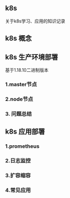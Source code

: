k8s
---
关于k8s学习、应用的知识记录

## k8s 概念

## k8s 生产环境部署
基于1.18.10二进制版本

### 1.master节点

### 2.node节点

### 3. 问题总结

## k8s 应用部署

### 1.prometheus

### 2.日志监控

### 3.扩容缩容

### 4.常见应用



